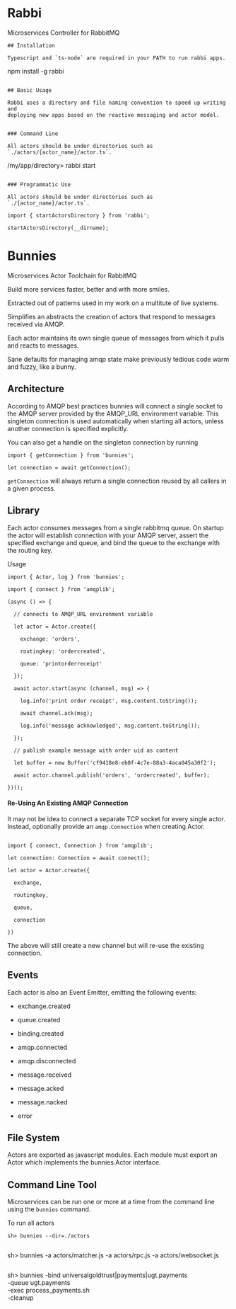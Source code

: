 
# Rabbi

Microservices Controller for RabbitMQ

```
## Installation

Typescript and `ts-node` are required in your PATH to run rabbi apps. 

```
npm install -g rabbi

```

## Basic Usage

Rabbi uses a directory and file naming convention to speed up writing and
deploying new apps based on the reactive messaging and actor model.


### Command Line

All actors should be under directories such as `./actors/{actor_name}/actor.ts`.

```
/my/app/directory> rabbi start
```

### Programmatic Use

All actors should be under directories such as `./{actor_name}/actor.ts`.

import { startActorsDirectory } from 'rabbi';

startActorsDirectory(__dirname);

```

# Bunnies

Microservices Actor Toolchain for RabbitMQ

Build more services faster, better and with more smiles.

Extracted out of patterns used in my work on a multitute of live systems.

Simplifies an abstracts the creation of actors that respond to messages received
via AMQP.

Each actor maintains its own single queue of messages from which it pulls and
reacts to messages.

Sane defaults for managing amqp state make previously tedious code warm and
fuzzy, like a bunny.

## Architecture

According to AMQP best practices bunnies will connect a single socket to
the AMQP server provided by the AMQP_URL environment variable. This singleton
connection is used automatically when starting all actors, unless another
connection is specified explicitly.

You can also get a handle on the singleton connection by running

```
import { getConnection } from 'bunnies';

let connection = await getConnection();

```

`getConnection` will always return a single connection reused by all callers in
a given process.


## Library

Each actor consumes messages from a single rabbitmq queue. On startup the
actor will establish connection with your AMQP server, assert the specified
exchange and queue, and bind the queue to the exchange with the routing key.

Usage

```
import { Actor, log } from 'bunnies';

import { connect } from 'amqplib';

(async () => {

  // connects to AMQP_URL environment variable

  let actor = Actor.create({

    exchange: 'orders',

    routingkey: 'ordercreated',

    queue: 'printorderreceipt'

  });

  await actor.start(async (channel, msg) => {

    log.info('print order receipt', msg.content.toString());

    await channel.ack(msg);

    log.info('message acknowledged', msg.content.toString());

  });

  // publish example message with order uid as content

  let buffer = new Buffer('cf9418e8-eb0f-4c7e-88a3-4aca045a30f2');

  await actor.channel.publish('orders', 'ordercreated', buffer);

})();

```

#### Re-Using An Existing AMQP Connection

It may not be idea to connect a separate TCP socket for every single actor.
Instead, optionally provide an `amqp.Connection` when creating Actor.

```

import { connect, Connection } from 'amqplib';

let connection: Connection = await connect();

let actor = Actor.create({
  
  exchange,

  routingkey,

  queue,

  connection

})
```

The above will still create a new channel but will re-use the existing
connection.

## Events

Each actor is also an Event Emitter, emitting the following events:

- exchange.created
- queue.created
- binding.created

- amqp.connected
- amqp.disconnected

- message.received
- message.acked
- message.nacked

- error

## File System

Actors are exported as javascript modules. Each module must export an Actor
which implements the bunnies.Actor interface.

## Command Line Tool

Microservices can be run one or more at a time from the command line using the
`bunnies` command.


To run all actors
```
sh> bunnies --dir=./actors


```
sh> bunnies -a actors/matcher.js -a actors/rpc.js -a actors/websocket.js

```

```
sh> bunnies -bind universalgoldtrust|payments|ugt.payments \
            -queue ugt.payments \
            -exec process_payments.sh \
            -cleanup
```

